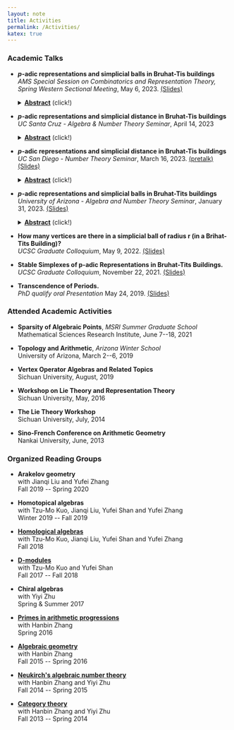 ```yaml
---
layout: note
title: Activities
permalink: /Activities/
katex: true
---
```


### Academic Talks
- **$p$-adic representations and simplicial balls in Bruhat-Tis buildings**      
  *AMS Special Session on Combinatorics and Representation Theory, Spring Western Sectional Meeting*, May 6, 2023. [(Slides)](https://github.com/GauSyu/MathSlides/raw/main/p-adic%20repns%20and%20simplicial%20distance.short.pdf)
	<details>
  	<summary>
  	<u><b>Abstract</b></u> (click!)
  	</summary> 	
		<blockquote>
  	$p$-adic representations are important objects in number theory, and stable lattices serve as a connection between the study of ordinary and modular representations. These stable lattices can be understood as stable vertices in Bruhat-Tits buildings. From this viewpoint, the study of fixed point sets in these buildings can aid research on -adic representations. The simplicial balls, in particular, hold an important role as they possess the most symmetry and fastest growth, and are closely related to the Moy-Prasad filtrations. In this talk, I will introduce some results on simplicial balls.
  	</blockquote>
	</details>


- **$p$-adic representations and simplicial distance in Bruhat-Tis buildings**      
  *UC Santa Cruz - Algebra & Number Theory Seminar*, April 14, 2023
	<details>
  	<summary>
  	<u><b>Abstract</b></u> (click!)
  	</summary> 	
		<blockquote>
  	$p$-adic representations are important objects in number theory, and stable lattices serve as a connection between the study of ordinary and modular representations. These stable lattices can be understood as stable vertices in Bruhat-Tits buildings. From this viewpoint, the study of fixed point sets in these buildings can aid research on $-adic representations. The simplicial distance holds an important role as it connects the combinatorics of lattices and the geometry of root systems. In particularly, the fixed-point sets of Moy-Prasad subgroups are precisely the simplicial balls. In this talk, I'll explain those findings and compute their simplicial volume under certain conditions.
  	</blockquote>
	</details>

- **$p$-adic representations and simplicial distance in Bruhat-Tis buildings**      
	*UC San Diego - Number Theory Seminar*, March 16, 2023. [(pretalk)](https://github.com/GauSyu/MathSlides/raw/main/p-adic%20repns%20and%20simplicial%20distance%20pretalk.pdf) [(Slides)](https://github.com/GauSyu/MathSlides/raw/main/p-adic%20repns%20and%20simplicial%20distance.pdf)
  <details>
  	<summary>
  	<u><b>Abstract</b></u> (click!)
  	</summary> 	
		<blockquote>
		$p$-adic representations are important objects in number theory, and stable lattices serve as a connection between the study of ordinary and modular representations. These stable lattices can be understood as stable vertices in Bruhat-Tits buildings. From this viewpoint, the study of fixed point sets in these buildings can aid research on $-adic representations. The simplicial distance holds an important role as it connects the combinatorics of lattices and the geometry of root systems. In particularly, the fixed-point sets of Moy-Prasad subgroups are precisely the simplicial balls. In this talk, I'll explain those findings and compute their simplicial volume under certain conditions.
		</blockquote>
	</details>
	

- **$p$-adic representations and simplicial balls in Bruhat-Tits buildings**         
	*University of Arizona - Algebra and Number Theory Seminar*, January 31, 2023. [(Slides)](https://github.com/GauSyu/MathSlides/raw/main/p-adic%20representations%20and%20simplicial%20balls%20in%20Bruhat-Tits%20buildings.pdf)
	<details>
  	<summary>
  	<u><b>Abstract</b></u> (click!)
  	</summary> 	
		<blockquote>
		$p$-adic representations are important objects in number theory, and stable lattices serve as a connection between the study of ordinary and modular representations. These stable lattices can be understood as stable vertices in Bruhat-Tits buildings. From this viewpoint, the study of fixed point sets in these buildings can aid research on $-adic representations. The simplicial balls, in particular, hold an important role as they possess the most symmetry and fastest growth, and are closely related to the Moy-Prasad filtrations. In this talk, I'll explain those new findings, provide a characterization of such simplicial balls, and compute their simplicial volume under certain conditions.
		</blockquote>
	</details>
	

- **How many vertices are there in a simplicial ball of radius r (in a Brihat-Tits Building)?**         
	*UCSC Graduate Colloquium*, May 9, 2022. [(Slides)](https://github.com/GauSyu/MathSlides/raw/main/SimplicialVolume_Xu.pdf)

- **Stable Simplexes of p-adic Representations in Bruhat-Tits Buildings.**       
	*UCSC Graduate Colloquium*, November 22, 2021. [(Slides)](https://github.com/GauSyu/MathSlides/raw/main/Stable%20simplexes%20of%20p-adic%20representations%20in%20Bruhat-Tits%20buildings_Gao.pdf)

- **Transcendence of Periods.**       
	*PhD qualify oral Presentation* May 24, 2019. [(Slides)](https://github.com/GauSyu/MathSlides/raw/main/OralPresentation-Periods.pdf)

### Attended Academic Activities

- **Sparsity of Algebraic Points**, *MSRI Summer Graduate School*     
  Mathematical Sciences Research Institute, June 7--18, 2021

- **Topology and Arithmetic**, *Arizona Winter School*   
  University of Arizona, March 2--6, 2019

- **Vertex Operator Algebras and Related Topics**  
  Sichuan University, August, 2019

- **Workshop on Lie Theory and Representation Theory**  
  Sichuan University, May, 2016

- **The Lie Theory Workshop**  
  Sichuan University, July, 2014

- **Sino-French Conference on Arithmetic Geometry**  
  Nankai University, June, 2013


### Organized Reading Groups

- **Arakelov geometry**  
  with Jianqi Liu and Yufei Zhang   
	Fall 2019 -- Spring 2020

- **Homotopical algebras**  
  with Tzu-Mo Kuo, Jianqi Liu, Yufei Shan and Yufei Zhang   
  Winter 2019 -- Fall 2019

- [**Homological algebras**](https://github.com/GauSyu/Cohomology)  
  with Tzu-Mo Kuo, Jianqi Liu, Yufei Shan and Yufei Zhang   
  Fall 2018

- [**D-modules**](https://github.com/GauSyu/D-modules)  
  with Tzu-Mo Kuo and Yufei Shan   
  Fall 2017 -- Fall 2018

- **Chiral algebras**  
  with Yiyi Zhu  
  Spring & Summer 2017

- [**Primes in arithmetic progressions**](https://github.com/GauSyu/SmallNotes/blob/master/Dirichlet.pdf)  
  with Hanbin Zhang  
	Spring 2016

- [**Algebraic geometry**](https://github.com/GauSyu/Algebraic-Geometry)  
  with Hanbin Zhang  
	Fall 2015 -- Spring 2016

- [**Neukirch's algebraic number theory**](https://github.com/GauSyu/ANT)  
  with Hanbin Zhang and Yiyi Zhu  
  Fall 2014 -- Spring 2015

- [**Category theory**](https://github.com/GauSyu/BMO)  
  with Hanbin Zhang and Yiyi Zhu  
  Fall 2013 -- Spring 2014
